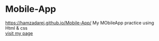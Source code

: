 # Mobile-App
https://hamzadarej.github.io/Mobile-App/
My MObileApp practice using Html & css \
[visit my page](https://hamzadarej.github.io/Mobile-App/)

